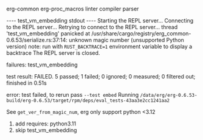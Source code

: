 erg-common
    erg-proc_macros
linter
compiler
parser


---- test_vm_embedding stdout ----
Starting the REPL server...
Connecting to the REPL server...
Retrying to connect to the REPL server...
thread 'test_vm_embedding' panicked at /usr/share/cargo/registry/erg_common-0.6.53/serialize.rs:37:14:                                                      unknown magic number (unsupported Python version)                                                                                                           note: run with `RUST_BACKTRACE=1` environment variable to display a backtrace                                                                               The REPL server is closed.

failures:
    test_vm_embedding

test result: FAILED. 5 passed; 1 failed; 0 ignored; 0 measured; 0 filtered out; finished in 0.51s

error: test failed, to rerun pass `--test embed`
     Running `/data/erg/erg-0.6.53-build/erg-0.6.53/target/rpm/deps/eval_tests-43aa3e2cc1241aa2`


See `get_ver_from_magic_num`, erg only support python <3.12

1) add requires: python3.11
2) skip test_vm_embedding
